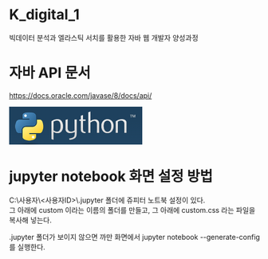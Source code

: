 # K_digital_1
빅데이터 분석과 엘라스틱 서치를 활용한 자바 웹 개발자 양성과정

# 자바 API 문서
https://docs.oracle.com/javase/8/docs/api/

<img src="https://github.com/Ryujongwoo/K_digital_1/blob/master/20221108/pythonlogo.png"/>

# jupyter notebook 화면 설정 방법  
C:\사용자\\<사용자ID>\\.jupyter 폴더에 쥬피터 노트북 설정이 있다.  
그 아래에 custom 이라는 이름의 폴더를 만들고, 그 아래에 custom.css 라는 파일을 복사해 넣는다.

.jupyter 폴더가 보이지 않으면 까만 화면에서 jupyter notebook --generate-config를 실행한다.
